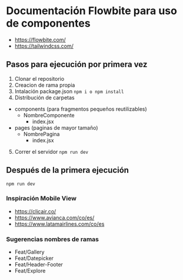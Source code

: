 # Documentación Flowbite para uso de componentes
- https://flowbite.com/
- https://tailwindcss.com/

## Pasos para ejecución por primera vez
1. Clonar el repositorio
2. Creacion de rama propia
3. Intalación package.json
  ``
    npm i o npm install
  ``
4. Distribución de carpetas 
  - components (para fragmentos pequeños reutilizables)
    - NombreComponente
      - index.jsx
  - pages (paginas de mayor tamaño)
    - NombrePagina
      - index.jsx
5. Correr el servidor 
  ``
    npm run dev
  ``

## Después de la primera ejecución 
  ``
    npm run dev
  ``
### Inspiración Mobile View
- https://clicair.co/
- https://www.avianca.com/co/es/
- https://www.latamairlines.com/co/es

### Sugerencias nombres de ramas
- Feat/Gallery
- Feat/Datepicker
- Feat/Header-Footer
- Feat/Explore
